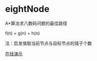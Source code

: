 # eightNode
A*算法求八数码问题的最佳路径

f(n) = g(n) + h(n)

注：启发值取当前节点与目标节点的错子个数

[在线演示](https://github.com/Hinsurance/eightNode/ "悬停显示")

